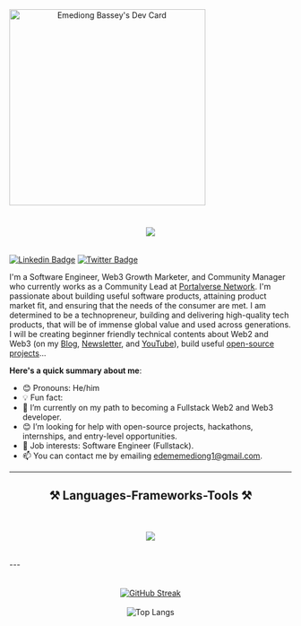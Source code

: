 <a href="https://app.daily.dev/Moon" align="center">
    <img src="https://api.daily.dev/devcards/c883db78fc7f47d98f913d7196de1ca8.png?r=i8r" width="350" alt="Emediong Bassey's Dev Card" style="margin: auto;"/>
</a>

<h1 align="center">
    <img src="https://readme-typing-svg.herokuapp.com/?font=Righteous&size=35&center=true&vCenter=true&width=500&height=70&duration=4000&lines=Hi+👋;+I'm+Emediong+Bassey+Edem!;" />
</h1>

<img src="https://komarev.com/ghpvc/?username=edememediong1&style=flat-square&color=green" alt=""/>

[![Linkedin Badge](https://img.shields.io/badge/-@EMEDIONGEDEM-blue?style=for-the-badge&logo=Linkedin&logoColor=white&link=https://www.linkedin.com/in/emediong-edem/)](https://www.linkedin.com/in/emediong-edem/) [![Twitter Badge](https://img.shields.io/badge/-@ebedossantos-1ca0f1?style=for-the-badge&logo=twitter&logoColor=white&link=https://twitter.com/ebe_dos_santos)](https://twitter.com/ebe_dos_santos)

I'm a Software Engineer, Web3 Growth Marketer, and Community Manager who currently works as a Community Lead at [Portalverse Network](https://portalverse.net). I'm passionate about building useful software products, attaining product market fit, and ensuring that the needs of the consumer are met. I am determined to be a technopreneur, building and delivering high-quality tech products, that will be of immense global value and used across generations. I will be creating beginner friendly technical contents about Web2 and Web3 (on my [Blog](https://moonquills.hashnode.dev/), [Newsletter](https://moonquills.substack.com/), and [YouTube](https://www.youtube.com/channel/UCsiiCv13cqh0uMHKAit5T5A)), build useful [open-source projects](https://github.com/edememediong1)...

**Here's a quick summary about me**:

- 😊 Pronouns: He/him
- 💡 Fun fact: 
- 🌱 I’m currently on my path to becoming a Fullstack Web2 and Web3 developer.
- 😊 I’m looking for help with open-source projects, hackathons, internships, and entry-level opportunities.
- 💼 Job interests: Software Engineer (Fullstack).
- 📫 You can contact me by emailing edememediong1@gmail.com.

---

<h2 align="center">⚒️ Languages-Frameworks-Tools ⚒️</h2>
<br>
<br>
<div align="center">
    <img src="https://skillicons.dev/icons?i=javascript,typescript,python,nodejs,nextjs,expressjs,mongodb,docker,postgresql" />

</div>

<br>
<br>
---
<br>
<br>
<br>

<div align="center">

  <a href="https://git.io/streak-stats">
    <img src="https://streak-stats.demolab.com/?user=edememediong1&theme=dark" alt="GitHub Streak"/>
  </a>

  <br>
  <br>
  
  <img src="https://github-readme-stats.vercel.app/api/top-langs/?username=edememediong1&layout=compact&theme=radical&count_private=true" alt="Top Langs"/>

  

</div>





